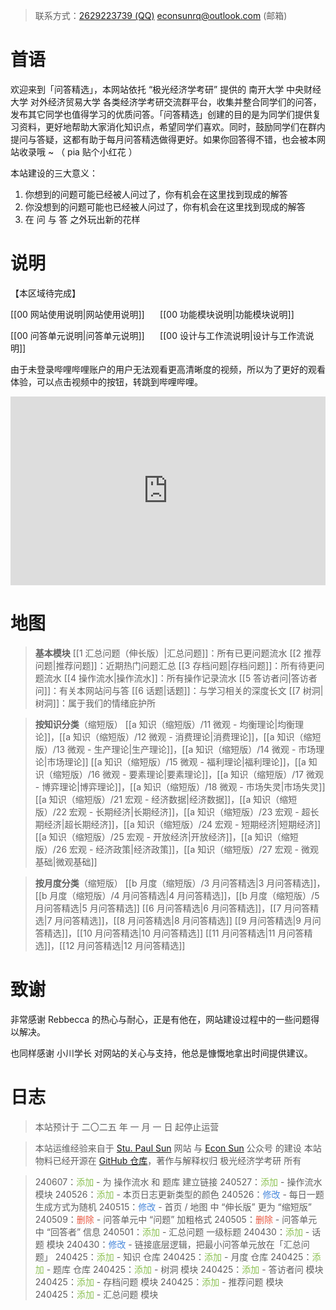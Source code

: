 > 联系方式：<a href="https://qm.qq.com/q/iA1sKuakak">2629223739 (QQ)</a> <a href="mailto:econsunrq@outlook.com">econsunrq@outlook.com (邮箱)</a>

# 首语

欢迎来到「问答精选」，本网站依托 “极光经济学考研” 提供的 南开大学 中央财经大学 对外经济贸易大学 各类经济学考研交流群平台，收集并整合同学们的问答，发布其它同学也值得学习的优质问答。「问答精选」创建的目的是为同学们提供复习资料，更好地帮助大家消化知识点，希望同学们喜欢。同时，鼓励同学们在群内提问与答疑，这都有助于每月问答精选做得更好。如果你回答得不错，也会被本网站收录哦 ~
（ pia 贴个小红花 ）

本站建设的三大意义：

1. 你想到的问题可能已经被人问过了，你有机会在这里找到现成的解答
2. 你没想到的问题可能也已经被人问过了，你有机会在这里找到现成的解答
3. 在 问 与 答 之外玩出新的花样

# 说明

【本区域待完成】

[[00 网站使用说明|网站使用说明]] $\quad$ [[00 功能模块说明|功能模块说明]] 

[[00 问答单元说明|问答单元说明]] $\quad$ [[00 设计与工作流说明|设计与工作流说明]]

由于未登录哔哩哔哩账户的用户无法观看更高清晰度的视频，所以为了更好的观看体验，可以点击视频中的按钮，转跳到哔哩哔哩。

<div style="position: relative; padding: 30% 45%;"><iframe style="position: absolute; width: 100%; height: 100%; left: 0; top: 0;" src="https://player.bilibili.com/player.html?aid=1654231184&bvid=BV1VE421V7jL&cid=1533419783&page=1&as_wide=1&high_quality=1&danmaku=0&autoplay=0&noFullScreenButton=0" frameborder="no" scrolling="no"></iframe></div>

# 地图

> **基本模块**
> [[1 汇总问题（伸长版）|汇总问题]]：所有已更问题流水
> [[2 推荐问题|推荐问题]]：近期热门问题汇总
> [[3 存档问题|存档问题]]：所有待更问题流水
> [[4 操作流水|操作流水]]：所有操作记录流水
> [[5 答访者问|答访者问]]：有关本网站问与答
> [[6 话题|话题]]：与学习相关的深度长文
> [[7 树洞|树洞]]：属于我们的情绪庇护所

> **按知识分类**（缩短版）
> [[a 知识（缩短版）/11 微观 - 均衡理论|均衡理论]]，[[a 知识（缩短版）/12 微观 - 消费理论|消费理论]]，[[a 知识（缩短版）/13 微观 - 生产理论|生产理论]]，[[a 知识（缩短版）/14 微观 - 市场理论|市场理论]]
> [[a 知识（缩短版）/15 微观 - 福利理论|福利理论]]，[[a 知识（缩短版）/16 微观 - 要素理论|要素理论]]，[[a 知识（缩短版）/17 微观 - 博弈理论|博弈理论]]，[[a 知识（缩短版）/18 微观 - 市场失灵|市场失灵]]
> [[a 知识（缩短版）/21 宏观 - 经济数据|经济数据]]，[[a 知识（缩短版）/22 宏观 - 长期经济|长期经济]]，[[a 知识（缩短版）/23 宏观 - 超长期经济|超长期经济]]，[[a 知识（缩短版）/24 宏观 - 短期经济|短期经济]]
> [[a 知识（缩短版）/25 宏观 - 开放经济|开放经济]]，[[a 知识（缩短版）/26 宏观 - 经济政策|经济政策]]，[[a 知识（缩短版）/27 宏观 - 微观基础|微观基础]]

> **按月度分类**（缩短版）
> [[b 月度（缩短版）/3 月问答精选|3 月问答精选]]，[[b 月度（缩短版）/4 月问答精选|4 月问答精选]]，[[b 月度（缩短版）/5 月问答精选|5 月问答精选]]
> [[6 月问答精选|6 月问答精选]]，[[7 月问答精选|7 月问答精选]]，[[8 月问答精选|8 月问答精选]]
> [[9 月问答精选|9 月问答精选]]，[[10 月问答精选|10 月问答精选]]
> [[11 月问答精选|11 月问答精选]]，[[12 月问答精选|12 月问答精选]]

# 致谢

非常感谢 Rebbecca 的热心与耐心，正是有他在，网站建设过程中的一些问题得以解决。

也同样感谢 小川学长 对网站的关心与支持，他总是慷慨地拿出时间提供建议。

# 日志

> 本站预计于 二〇二五 年 一 月 一 日 起停止运营

> 本站运维经验来自于 <a href="https://publish.obsidian.md/econsun/Welcome+to+My+Webpage">Stu. Paul Sun</a> 网站 与 <a href="https://mp.weixin.qq.com/mp/profile_ext?action=home&__biz=MzkxOTY0MzM2MA==#wechat_redirect">Econ Sun</a> 公众号 的建设
> 本站物料已经开源在 [GitHub 仓库](https://github.com/econsun/econfaq)，著作与解释权归 极光经济学考研 所有

> 240607：<font color = #8CC152>添加</font> - 为 操作流水 和 题库 建立链接
> 240527：<font color = #8CC152>添加</font> - 操作流水 模块
> 240526：<font color = #8CC152>添加</font> - 本页日志更新类型的颜色
> 240526：<font color = #4A89DC>修改</font> - 每日一题生成方式为随机
> 240515：<font color = #4A89DC>修改</font> - 首页 / 地图 中 “伸长版” 更为 “缩短版”
> 240509：<font color = #E9573F>删除</font> - 问答单元中 “问题” 加粗格式
> 240505：<font color = #E9573F>删除</font> - 问答单元中 “回答者” 信息
> 240501：<font color = #8CC152>添加</font> - 汇总问题 一级标题
> 240430：<font color = #8CC152>添加</font> - 话题 模块
> 240430：<font color = #4A89DC>修改</font> - 链接底层逻辑，把最小问答单元放在「汇总问题」
> 240425：<font color = #8CC152>添加</font> - 知识 仓库
> 240425：<font color = #8CC152>添加</font> - 月度 仓库
> 240425：<font color = #8CC152>添加</font> - 题库 仓库
> 240425：<font color = #8CC152>添加</font> - 树洞 模块
> 240425：<font color = #8CC152>添加</font> - 答访者问 模块
> 240425：<font color = #8CC152>添加</font> - 存档问题 模块
> 240425：<font color = #8CC152>添加</font> - 推荐问题 模块
> 240425：<font color = #8CC152>添加</font> - 汇总问题 模块